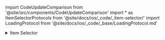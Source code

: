 import CodeUpdateComparison from '@site/src/components/CodeUpdateComparison'
import * as ItemSelectorProtocols from '@site/docs/ios/_code/_item-selector/'
import LoadingProtocol from '@site/docs/ios/_code/_base/LoadingProtocol.md'

<details>
  <summary>Item Selector</summary>
  <div>
    <details>
        <summary>Current Product</summary>
        <CodeUpdateComparison 
oldCode={`currentProductTemplate: ( (_: BasketPreviewLine) -> AnyView )?`}
            newCode=<ItemSelectorProtocols.ItemSelectorSelectedProductProtocol/>/>
    </details>
    <details>
        <summary>Product Options</summary>
        <CodeUpdateComparison 
oldCode={`productOptionListTemplate: ( (_: [BasketPreviewLine], (BasketPreviewLine, Int) -> Void) -> AnyView )?
`}
            newCode=<ItemSelectorProtocols.ItemSelectorOptionProductsProtocol/>/>
    </details>
<details>
        <summary>Loading</summary>
        <CodeUpdateComparison 
oldCode={`itemSelectorLoadingViewTemplate: ( () -> AnyView )?`}
            newCode=<LoadingProtocol/>/>
    </details>
  </div>
</details>